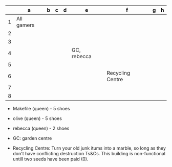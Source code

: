 | | a | b | c | d | e | f | g | h |
|-|---|---|---|---|---|---|---|---|
|1|All gamers||||||||
|2|||||||||
|3|||||||||
|4|||||GC, rebecca||||
|5|||||||||
|6||||||Recycling Centre|||
|7|||||||||
|8|||||||||

- Makefile (queen) - 5 shoes  
- olive (queen) - 5 shoes  
- rebecca (queen) - 2 shoes  

- GC: garden centre
- Recycling Centre: Turn your old junk itums into a marble, so long as they don't  have conflicting destruction Ts&Cs. This building is non-functional untill two seeds have been paid (0).